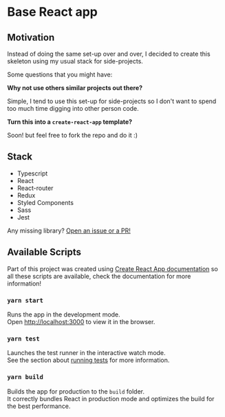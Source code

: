 # Base React app

## Motivation

Instead of doing the same set-up over and over, I decided to create this skeleton using my usual stack for side-projects.

Some questions that you might have:

**Why not use others similar projects out there?**

Simple, I tend to use this set-up for side-projects so I don't want to spend too much time digging into other person code.

**Turn this into a `create-react-app` template?**

Soon! but feel free to fork the repo and do it :)

## Stack

- Typescript
- React
- React-router
- Redux
- Styled Components
- Sass
- Jest

Any missing library? [Open an issue or a PR!](https://github.com/maxigimenez/base-react-app/issues)

## Available Scripts

Part of this project was created using [Create React App documentation](https://facebook.github.io/create-react-app/docs/getting-started) so all these scripts are available, check the documentation for more information!

### `yarn start`

Runs the app in the development mode.<br />
Open [http://localhost:3000](http://localhost:3000) to view it in the browser.

### `yarn test`

Launches the test runner in the interactive watch mode.<br />
See the section about [running tests](https://facebook.github.io/create-react-app/docs/running-tests) for more information.

### `yarn build`

Builds the app for production to the `build` folder.<br />
It correctly bundles React in production mode and optimizes the build for the best performance.
